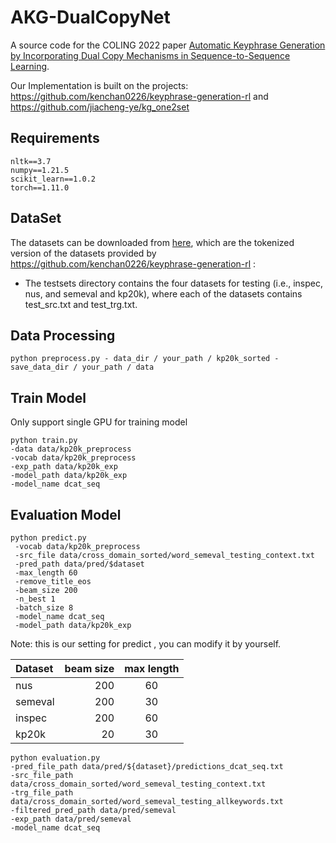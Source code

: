 # AKG-DualCopyNet

A source code for the COLING 2022 paper [Automatic Keyphrase Generation by Incorporating Dual Copy
Mechanisms in Sequence-to-Sequence Learning](https://aclanthology.org/2022.coling-1.204/).

Our Implementation is built on the projects:
https://github.com/kenchan0226/keyphrase-generation-rl and https://github.com/jiacheng-ye/kg_one2set

## Requirements

```shell
nltk==3.7
numpy==1.21.5
scikit_learn==1.0.2
torch==1.11.0
```

## DataSet

The datasets can be downloaded
from [here](https://drive.google.com/file/d/1wDZjybrAThhLstVe_hh0fQmKgZbNQgB6/view?usp=sharing), which are the tokenized
version of the datasets provided
by https://github.com/kenchan0226/keyphrase-generation-rl :

* The testsets directory contains the four datasets for testing (i.e., inspec, nus, and semeval and kp20k), where each
  of the datasets contains test_src.txt and test_trg.txt.

## Data Processing

```shell
python preprocess.py - data_dir / your_path / kp20k_sorted - save_data_dir / your_path / data
```

## Train Model

Only support single GPU for training model

```shell
python train.py 
-data data/kp20k_preprocess  
-vocab data/kp20k_preprocess  
-exp_path data/kp20k_exp  
-model_path data/kp20k_exp  
-model_name dcat_seq
```

## Evaluation Model

```shell
python predict.py
 -vocab data/kp20k_preprocess
 -src_file data/cross_domain_sorted/word_semeval_testing_context.txt
 -pred_path data/pred/$dataset
 -max_length 60
 -remove_title_eos
 -beam_size 200
 -n_best 1
 -batch_size 8
 -model_name dcat_seq
 -model_path data/kp20k_exp
```

Note: this is our setting for predict , you can modify it by yourself.

| Dataset | beam size | max length |
|:--------|----------:|:----------:|
| nus     |       200 |     60     |
| semeval |       200 |     30     |
| inspec  |       200 |     60     |
| kp20k   |        20 |     30     |

```shell
python evaluation.py
-pred_file_path data/pred/${dataset}/predictions_dcat_seq.txt
-src_file_path data/cross_domain_sorted/word_semeval_testing_context.txt
-trg_file_path data/cross_domain_sorted/word_semeval_testing_allkeywords.txt
-filtered_pred_path data/pred/semeval
-exp_path data/pred/semeval
-model_name dcat_seq
```



